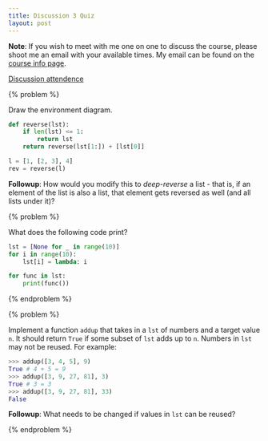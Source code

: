 ```yaml
---
title: Discussion 3 Quiz
layout: post
---
```


**Note**: If you wish to meet with me one on one to discuss the course, please shoot me an email with your available times. My email can be found on the [course info page](/cs61a/).

[Discussion attendence](https://goo.gl/forms/mx43UiC8SiC697sP2)

{% problem %}

Draw the environment diagram.

~~~ python
def reverse(lst):
    if len(lst) <= 1:
        return lst
    return reverse(lst[1:]) + [lst[0]]

l = [1, [2, 3], 4]
rev = reverse(l)
~~~

**Followup**: How would you modify this to _deep-reverse_ a list - that is, if an element of the list is also a list, that element gets reversed as well (and all lists under it)?

<!-- {% solution %}
{% environment %}
http://pythontutor.com/composingprograms.html#code=def+reverse(lst%29%3A%0A++++if+len(lst%29+%3C%3D+1%3A%0A++++++++return+lst%0A++++return+reverse(lst%5B1%3A%5D%29+%2B+%5Blst%5B0%5D%5D%0A%0Al+%3D+%5B1,+%5B2,+3%5D,+4%5D%0Arev+%3D+reverse(l%29&mode=display&origin=composingprograms.js&cumulative=true&py=3&rawInputLstJSON=%5B%5D&curInstr=0
{% endenvironment %}
{% endsolution %}
{% endproblem %} -->



{% problem %}

What does the following code print?

~~~ python
lst = [None for _ in range(10)]
for i in range(10):
    lst[i] = lambda: i

for func in lst:
    print(func())
~~~

<!-- {% solution %}
Note that all the lambda functions are not called until the second for loop - they are simply defined in the first for loop. By the time the second loop spins `i` has taken on the value 9, so the number 9 is printed 10 times. The key here is that _the value of `i` is never stored inside the lambda function - the lambdas get the value of `i` from the outer frame_.

~~~ python
9
9
9
9
9
9
9
9
9
9
~~~
{% endsolution %} -->
{% endproblem %}



{% problem %}

Implement a function `addup` that takes in a `lst` of numbers and a target value `n`. It should return `True` if some subset of `lst` adds up to `n`. Numbers in `lst` may not be reused. For example:

~~~ python
>>> addup([3, 4, 5], 9)
True # 4 + 5 = 9
>>> addup([3, 9, 27, 81], 3)
True # 3 = 3
>>> addup([3, 9, 27, 81], 33)
False
~~~

**Followup**: What needs to be changed if values in `lst` can be reused?

<!-- {% solution %}
~~~ python
def addup(tup, n):
    if n == 0:
        return True
    elif n < 0:
        return False
    else:
        for i, num in enumerate(tup):
            if addup(tup[i+1:], n ­- num):
                return False
        return True
~~~

If values can be reused, then we can change the 7th line to:

~~~ python
if addup(tup, n ­- num):
~~~

Since we don't remove any elements from `tup` in our recursive call, then we can reuse any element any number of times.
{% endsolution %} -->
{% endproblem %}
